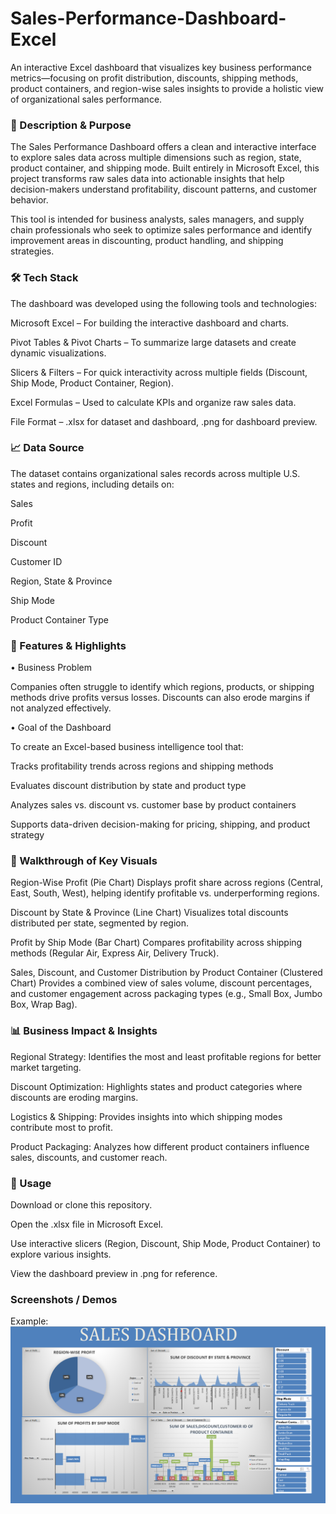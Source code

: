 # Sales-Performance-Dashboard-Excel
An interactive Excel dashboard that visualizes key business performance metrics—focusing on profit distribution, discounts, shipping methods, product containers, and region-wise sales insights to provide a holistic view of organizational sales performance.

### 📌 Description & Purpose

The Sales Performance Dashboard offers a clean and interactive interface to explore sales data across multiple dimensions such as region, state, product container, and shipping mode. Built entirely in Microsoft Excel, this project transforms raw sales data into actionable insights that help decision-makers understand profitability, discount patterns, and customer behavior.

This tool is intended for business analysts, sales managers, and supply chain professionals who seek to optimize sales performance and identify improvement areas in discounting, product handling, and shipping strategies.

### 🛠 Tech Stack

The dashboard was developed using the following tools and technologies:

Microsoft Excel – For building the interactive dashboard and charts.

Pivot Tables & Pivot Charts – To summarize large datasets and create dynamic visualizations.

Slicers & Filters – For quick interactivity across multiple fields (Discount, Ship Mode, Product Container, Region).

Excel Formulas – Used to calculate KPIs and organize raw sales data.

File Format – .xlsx for dataset and dashboard, .png for dashboard preview.

### 📈 Data Source

The dataset contains organizational sales records across multiple U.S. states and regions, including details on:

Sales

Profit

Discount

Customer ID

Region, State & Province

Ship Mode

Product Container Type

### 🚀 Features & Highlights

• Business Problem

Companies often struggle to identify which regions, products, or shipping methods drive profits versus losses. Discounts can also erode margins if not analyzed effectively.

• Goal of the Dashboard

To create an Excel-based business intelligence tool that:

Tracks profitability trends across regions and shipping methods

Evaluates discount distribution by state and product type

Analyzes sales vs. discount vs. customer base by product containers

Supports data-driven decision-making for pricing, shipping, and product strategy

### 🎯 Walkthrough of Key Visuals

Region-Wise Profit (Pie Chart)
Displays profit share across regions (Central, East, South, West), helping identify profitable vs. underperforming regions.

Discount by State & Province (Line Chart)
Visualizes total discounts distributed per state, segmented by region.

Profit by Ship Mode (Bar Chart)
Compares profitability across shipping methods (Regular Air, Express Air, Delivery Truck).

Sales, Discount, and Customer Distribution by Product Container (Clustered Chart)
Provides a combined view of sales volume, discount percentages, and customer engagement across packaging types (e.g., Small Box, Jumbo Box, Wrap Bag).

### 📊 Business Impact & Insights

Regional Strategy: Identifies the most and least profitable regions for better market targeting.

Discount Optimization: Highlights states and product categories where discounts are eroding margins.

Logistics & Shipping: Provides insights into which shipping modes contribute most to profit.

Product Packaging: Analyzes how different product containers influence sales, discounts, and customer reach.

### 📎 Usage

Download or clone this repository.

Open the .xlsx file in Microsoft Excel.

Use interactive slicers (Region, Discount, Ship Mode, Product Container) to explore various insights.

View the dashboard preview in .png for reference.


### Screenshots / Demos

Example: ![Dashboard Preview](https://github.com/Sanjay-Durai-196/Sales-Performance-Dashboard-Excel-/blob/main/Sales%20Dashboard%20Overview%20(Excel).png)

